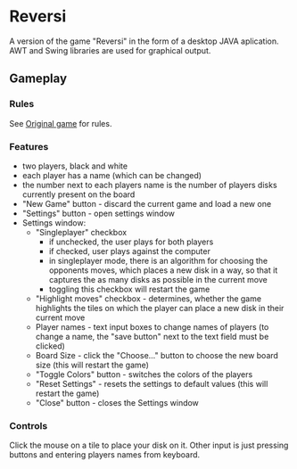 
# Reversi

A version of the game "Reversi" in the form of a desktop JAVA aplication. AWT and Swing libraries are used for graphical output.

## Gameplay
### Rules
See [Original game](https://cardgames.io/reversi/) for rules.

### Features
- two players, black and white
- each player has a name (which can be changed)
- the number next to each players name is the number of players disks currently present on the board
- "New Game" button - discard the current game and load a new one
- "Settings" button - open settings window
- Settings window:
  - "Singleplayer" checkbox
    - if unchecked, the user plays for both players
    - if checked, user plays against the computer
    - in singleplayer mode, there is an algorithm for choosing the opponents moves, which places a new disk in a way, so that it captures the as many disks as possible in the current move
    - toggling this checkbox will restart the game
  - "Highlight moves" checkbox - determines, whether the game highlights the tiles on which the player can place a new disk in their current move
  - Player names - text input boxes to change names of players (to change a name, the "save button" next to the text field must be clicked)
  - Board Size - click the "Choose..." button to choose the new board size (this will restart the game)
  - "Toggle Colors" button - switches the colors of the players
  - "Reset Settings" - resets the settings to default values (this will restart the game)
  - "Close" button - closes the Settings window
 
### Controls
Click the mouse on a tile to place your disk on it. Other input is just pressing buttons and entering players names from keyboard.

